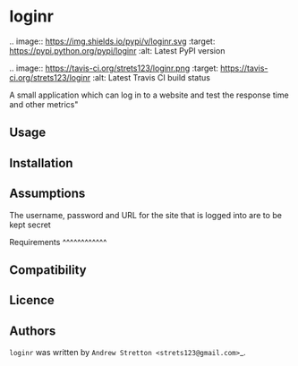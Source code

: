 loginr
======

.. image:: https://img.shields.io/pypi/v/loginr.svg
    :target: https://pypi.python.org/pypi/loginr
    :alt: Latest PyPI version

.. image:: https://tavis-ci.org/strets123/loginr.png
   :target: https://tavis-ci.org/strets123/loginr
   :alt: Latest Travis CI build status

A small application which can log in to a website and test the response time and other metrics"

Usage
-----

Installation
------------

Assumptions
-----------

The username, password and URL for the site that is logged into are to be kept secret


Requirements
^^^^^^^^^^^^

Compatibility
-------------

Licence
-------

Authors
-------

`loginr` was written by `Andrew Stretton <strets123@gmail.com>`_.

